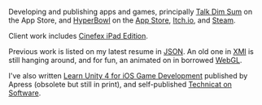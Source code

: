 Developing and publishing apps and games, principally [Talk Dim Sum](talkdimsum) on the App Store, and [HyperBowl](hyperbowl) on the [App Store](https://apps.apple.com/us/app/hyperbowl/id344209253?ign-mpt=uo%3D8), [Itch.io](https://technicat.itch.io/hyperbowl), and [Steam](https://store.steampowered.com/app/847530/HyperBowl/).

Client work includes [Cinefex iPad Edition](https://apps.apple.com/us/app/cinefex/id512379220).

Previous work is listed on my latest resume in [JSON](resume). An old one in [XMl](resumexml) is still hanging around, and for fun, an animated on in borrowed [WebGL](resumewgl).

I've also written [Learn Unity 4 for iOS Game Development](learnunity4) published by Apress (obsolete but still in print), and self-published [Technicat on Software](technicat-on-software).




